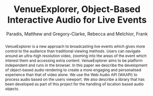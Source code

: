 --- 
title: "VenueExplorer, Object-Based Interactive Audio for Live Events" 
abstract: "VenueExplorer is a new approach to broadcasting live events which gives more control to the audience than traditional viewing methods. Users can navigate around an ultra-high resolution video, zooming into the areas of the event which interest them and accessing extra content. VenueExplorer aims to be platform independent and runs in the browser. In this paper we describe the development of object-based audio rendering to create a more engaging and personalised experience than that of video alone. We use the Web Audio API (WAAPI) to process audio based on the users viewport. We also describe a library that has been developed as part of this project for the handling of location based audio objects." 
address: "Paris" 
author: "Paradis, Matthew and Gregory-Clarke, Rebecca and Melchior, Frank"
webAuthor: "Matthew Paradis, Rebecca Gregory-Clarke, Frank Melchior" 
booktitle: "Proceedings of the International Web Audio Conference" 
editor: "Goldszmidt, Samuel and Schnell, Norbert and Saiz, Victor and Matuszewski, Benjamin" 
month: "Proceedings of the International Web Audio Conference"
pages: "" 
publisher: "IRCAM" 
series: "WAC '15"
type: "Paper"  
year: "2015" 
id: "2015_7" 
tags: year2015
media: none 
pdflink: /_data/papers/pdf/2015/2015_7.pdf
ISSN: 2663-5844
---
